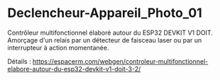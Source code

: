 # Declencheur-Appareil_Photo_01
Contrôleur multifonctionnel élaboré autour du ESP32 DEVKIT V1 DOIT. Amorçage d'un relais par un détecteur de faisceau laser ou par un interrupteur à action momentanée.

Détails : https://espacerm.com/webgen/controleur-multifonctionnel-elabore-autour-du-esp32-devkit-v1-doit-3-2/
